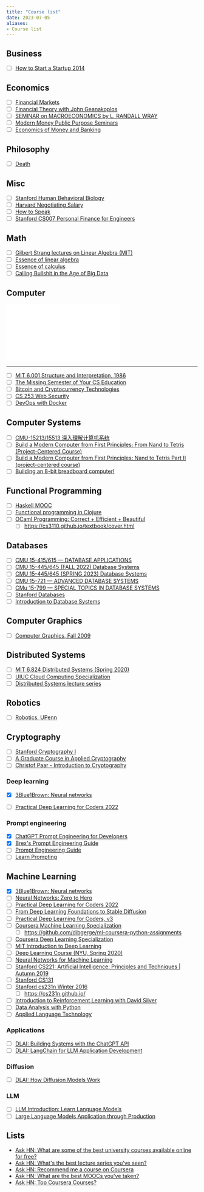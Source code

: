 ```yaml
---
title: "Course list"
date: 2023-07-05
aliases:
- Course list
---
```


## Business
- [ ] [How to Start a Startup 2014](https://www.youtube.com/watch?v=CBYhVcO4WgI)

## Economics
- [ ] [Financial Markets](https://oyc.yale.edu/economics/econ-252)
- [ ] [Financial Theory with John Geanakoplos](https://www.youtube.com/playlist?list=PLEDC55106E0BA18FC)
- [ ] [SEMINAR on MACROECONOMICS by L. RANDALL WRAY](https://www.youtube.com/playlist?list=PLnw-449iRxO-BbfN55FdOVZVpmbrLp7Et)
- [ ] [Modern Money Public Purpose Seminars](https://www.youtube.com/playlist?list=PLoGqI16J4bCvzK8-SD8bjoqj-ib-0a7tl)
- [ ] [Economics of Money and Banking](https://www.coursera.org/learn/money-banking)

## Philosophy 
- [ ] [Death](https://oyc.yale.edu/death/phil-176)

## Misc
- [ ] [Stanford Human Behavioral Biology](https://www.youtube.com/playlist?list=PL848F2368C90DDC3D)
- [ ] [Harvard Negotiating Salary](https://pll.harvard.edu/course/negotiating-salary?delta=0)
- [ ] [How to Speak](https://www.youtube.com/@mitocw)
- [ ] [Stanford CS007 Personal Finance for Engineers](https://cs007.blog/)

## Math
- [ ] [Gilbert Strang lectures on Linear Algebra (MIT)](https://www.youtube.com/playlist?list=PL49CF3715CB9EF31D)
- [ ] [Essence of linear algebra](https://www.youtube.com/playlist?list=PLZHQObOWTQDPD3MizzM2xVFitgF8hE_ab)
- [ ] [Essence of calculus](https://www.youtube.com/playlist?list=PLZHQObOWTQDMsr9K-rj53DwVRMYO3t5Yr)
- [ ] [Calling Bullshit in the Age of Big Data](https://www.youtube.com/playlist?list=PLPnZfvKID1Sje5jWxt-4CSZD7bUI4gSPS)

## Computer
![Teach Yourself Computer Science](notes/Teach%20Yourself%20Computer%20Science.md)

---

- [ ] [MIT 6.001 Structure and Interpretation, 1986](https://www.youtube.com/playlist?list=PLE18841CABEA24090)
- [ ] [The Missing Semester of Your CS Education](https://missing.csail.mit.edu/)
- [ ] [Bitcoin and Cryptocurrency Technologies]([https://www.coursera.org/learn/cryptocurrency/](https://www.coursera.org/learn/cryptocurrency/))
- [ ] [CS 253 Web Security](https://www.youtube.com/playlist?list=PL1y1iaEtjSYiiSGVlL1cHsXN_kvJOOhu-)
- [ ] [DevOps with Docker](https://devopswithdocker.com/)

## Computer Systems
- [ ] [CMU-15213/15513 深入理解计算机系统](https://www.youtube.com/playlist?list=PLcQU3vbfgCc9sVAiHf5761UUApjZ3ZD3x)
- [ ] [Build a Modern Computer from First Principles: From Nand to Tetris (Project-Centered Course)](https://www.coursera.org/learn/build-a-computer)
- [ ] [Build a Modern Computer from First Principles: Nand to Tetris Part II (project-centered course)](https://www.coursera.org/learn/nand2tetris2)
- [ ] [Building an 8-bit breadboard computer!](https://www.youtube.com/playlist?list=PLowKtXNTBypGqImE405J2565dvjafglHU)

## Functional Programming
- [ ] [Haskell MOOC](https://haskell.mooc.fi/)
- [ ] [Functional programming in Clojure](notes/Functional%20programming%20in%20Clojure.md)
- [ ] [OCaml Programming: Correct + Efficient + Beautiful](https://www.youtube.com/playlist?list=PLre5AT9JnKShBOPeuiD9b-I4XROIJhkIU)
	- [ ] https://cs3110.github.io/textbook/cover.html

## Databases
- [ ] [CMU 15-415/615 — DATABASE APPLICATIONS](https://15415.courses.cs.cmu.edu/fall2016)
- [ ] [CMU 15-445/645 (FALL 2022) Database Systems](https://15445.courses.cs.cmu.edu/fall2022/)
- [ ] [CMU 15-445/645 (SPRING 2023) Database Systems](https://15445.courses.cs.cmu.edu/spring2023/)
- [ ] [CMU 15-721 — ADVANCED DATABASE SYSTEMS](https://15721.courses.cs.cmu.edu/spring2023)
- [ ] [CMu 15-799 — SPECIAL TOPICS IN DATABASE SYSTEMS](https://15799.courses.cs.cmu.edu/spring2022/)
- [ ] [Stanford Databases](https://online.stanford.edu/courses/soe-ydatabases-databases)
- [ ] [Introduction to Database Systems](https://cs186berkeley.net/)

## Computer Graphics
- [ ] [Computer Graphics, Fall 2009](https://www.youtube.com/playlist?list=PL_w_qWAQZtAZhtzPI5pkAtcUVgmzdAP8g)

## Distributed Systems
- [ ] [MIT 6.824 Distributed Systems (Spring 2020)](https://www.youtube.com/playlist?list=PLrw6a1wE39_tb2fErI4-WkMbsvGQk9_UB)
- [ ] [UIUC Cloud Computing Specialization](https://www.coursera.org/specializations/cloud-computing)
- [ ] [Distributed Systems lecture series](https://www.youtube.com/playlist?list=PLeKd45zvjcDFUEv_ohr_HdUFe97RItdiB)

## Robotics
- [ ] [Robotics, UPenn](https://www.coursera.org/specializations/robotics)

## Cryptography
- [ ] [Stanford Cryptography I](https://www.coursera.org/learn/crypto)
- [ ] [A Graduate Course in Applied Cryptography](https://toc.cryptobook.us/)
- [ ] [Christof Paar - Introduction to Cryptography](https://www.youtube.com/playlist?list=PL6N5qY2nvvJE8X75VkXglSrVhLv1tVcfy)

### Deep learning
* [x] [3Blue1Brown: Neural networks](https://www.youtube.com/playlist?list=PLZHQObOWTQDNU6R1_67000Dx_ZCJB-3pi)
- [ ] [Practical Deep Learning for Coders 2022](notes/Practical%20Deep%20Learning%20for%20Coders%202022.md)

### Prompt engineering
- [x] [ChatGPT Prompt Engineering for Developers](notes/ChatGPT%20Prompt%20Engineering%20for%20Developers.md)
- [x] [Brex's Prompt Engineering Guide](https://github.com/brexhq/prompt-engineering/blob/main/README.md)
- [ ] [Prompt Engineering Guide](https://www.promptingguide.ai/)
- [ ] [Learn Prompting](https://learnprompting.org/)

## Machine Learning
- [x] [3Blue1Brown: Neural networks](https://www.youtube.com/playlist?list=PLZHQObOWTQDNU6R1_67000Dx_ZCJB-3pi)
- [ ] [Neural Networks: Zero to Hero](https://karpathy.ai/zero-to-hero.html)
- [ ] [Practical Deep Learning for Coders 2022](pages/Courses/Practical%20Deep%20Learning%20for%20Coders%202022.md)
- [ ] [From Deep Learning Foundations to Stable Diffusion](https://course.fast.ai/Lessons/part2.html)
- [ ] [Practical Deep Learning for Coders, v3](https://course19.fast.ai/)
- [ ] [Coursera Machine Learning Specialization](https://www.coursera.org/specializations/machine-learning-introduction)
	- [ ] https://github.com/dibgerge/ml-coursera-python-assignments
- [ ] [Coursera Deep Learning Specialization](https://www.coursera.org/specializations/deep-learning)
- [ ] [MIT Introduction to Deep Learning](http://introtodeeplearning.com/)
- [ ] [Deep Learning Course (NYU, Spring 2020)](https://www.youtube.com/playlist?list=PL80I41oVxglKcAHllsU0txr3OuTTaWX2v)
- [ ] [Neural Networks for Machine Learning](https://www.cs.toronto.edu/~hinton/coursera_lectures.html)
- [ ] [Stanford CS221: Artificial Intelligence: Principles and Techniques | Autumn 2019](https://www.youtube.com/playlist?list=PLoROMvodv4rO1NB9TD4iUZ3qghGEGtqNX)
- [ ] [Stanford CS131](http://vision.stanford.edu/teaching/cs131_fall2223/index.html)
- [ ] [Stanford cs231n Winter 2016](https://www.youtube.com/playlist?list=PLkt2uSq6rBVctENoVBg1TpCC7OQi31AlC)
	- [ ] https://cs231n.github.io/
- [ ] [Introduction to Reinforcement Learning with David Silver](https://www.deepmind.com/learning-resources/introduction-to-reinforcement-learning-with-david-silver)
- [ ] [Data Analysis with Python](https://courses.mooc.fi/org/uh-cs/courses/dap-22)
- [ ] [Applied Language Technology](https://applied-language-technology.mooc.fi/html/index.html)

### Applications
- [ ] [DLAI: Building Systems with the ChatGPT API](https://learn.deeplearning.ai/chatgpt-building-system)
- [ ] [DLAI: LangChain for LLM Application Development](https://learn.deeplearning.ai/langchain)

### Diffusion
- [ ] [DLAI: How Diffusion Models Work](https://learn.deeplearning.ai/diffusion-models)

### LLM
- [ ] [LLM Introduction: Learn Language Models](https://gist.github.com/rain-1/eebd5e5eb2784feecf450324e3341c8d)
- [ ] [Large Language Models Application through Production](notes/LLM101x.md)

## Lists
- [Ask HN: What are some of the best university courses available online for free?](https://news.ycombinator.com/item?id=35536042)
- [Ask HN: What's the best lecture series you've seen?](https://news.ycombinator.com/item?id=34591291)
- [Ask HN: Recommend me a course on Coursera](https://news.ycombinator.com/item?id=22826722)
- [Ask HN: What are the best MOOCs you've taken?](https://news.ycombinator.com/item?id=16745042)
- [Ask HN: Top Coursera Courses?](https://news.ycombinator.com/item?id=25245125)